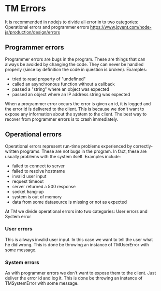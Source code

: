 # TM Errors

It is recommended in nodejs to divide all error in to two categories: Operational errors and programmer errors
https://www.joyent.com/node-js/production/design/errors

## Programmer errors

Programmer errors are bugs in the program. These are things that can always be avoided by changing the code. They can never be handled properly (since by definition the code in question is broken). Examples:

*   tried to read property of "undefined"
*   called an asynchronous function without a callback
*   passed a "string" where an object was expected
*   passed an object where an IP address string was expected

When a programmer error occurs the error is given an id, it is logged and the error id is delivered to the client. This is because we don't want to expose any information about the system to the client.
The best way to recover from programmer errors is to crash immediately.

## Operational errors

Operational errors represent run-time problems experienced by correctly-written programs. These are not bugs in the program. In fact, these are usually problems with the system itself. Examples include:

*   failed to connect to server
*   failed to resolve hostname
*   invalid user input
*   request timeout
*   server returned a 500 response
*   socket hang-up
*   system is out of memory
*   data from some datasource is missing or not as expected

At TM we divide operational errors into two categories: User errors and System error

### User errors

This is allways invalid user input. In this case we want to tell the user what he did wrong. This is done be throwing an instance of TMUserError with some message.

### System errors

As with programmer errors we don't want to expose them to the client. Just deliver the error id and log it. This is done be throwing an instance of TMSystemError with some message.

